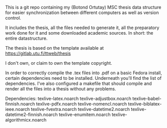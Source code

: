This is a git repo containing my (Botond Ortutay) MSC thesis data structure for easier synchronization between different computers as well as version control.

It includes the thesis, all the files needed to generate it, all the preparatory work done for it and some downloaded academic sources. In short: the entire datastructure.

The thesis is based on the template available at https://gitlab.utu.fi/ttweb/thesis

I don't own, or claim to own the template copyright.

In order to correctly compile the .tex files into .pdf on a basic Fedora install, certain dependencies need to be installed. Underneath you'll find the list of dependencies. I've also configured a makefile that should compile and render all the files into a thesis without any problems.

Dependencies: texlive-latex.noarch texlive-adjustbox.noarch texlive-babel-finnish.noarch texlive-pdfx.noarch texlive-nomencl.noarch texlive-biblatex-ieee.noarch texlive-fvextra.noarch texlive-datetime2.noarch texlive-datetime2-finnish.noarch texlive-enumitem.noarch texlive-algorithmicx.noarch
